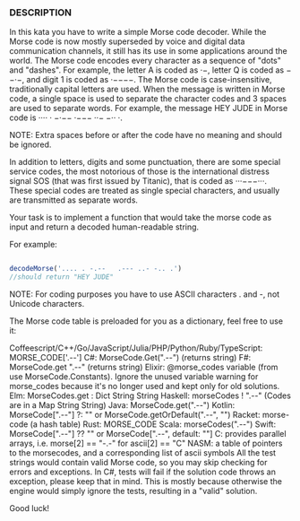### DESCRIPTION

In this kata you have to write a simple Morse code decoder. While the Morse code is now mostly superseded by voice and digital data communication channels, it still has its use in some applications around the world.
The Morse code encodes every character as a sequence of "dots" and "dashes". For example, the letter A is coded as ·−, letter Q is coded as −−·−, and digit 1 is coded as ·−−−−. The Morse code is case-insensitive, traditionally capital letters are used. When the message is written in Morse code, a single space is used to separate the character codes and 3 spaces are used to separate words. For example, the message HEY JUDE in Morse code is ···· · −·−−   ·−−− ··− −·· ·.

NOTE: Extra spaces before or after the code have no meaning and should be ignored.

In addition to letters, digits and some punctuation, there are some special service codes, the most notorious of those is the international distress signal SOS (that was first issued by Titanic), that is coded as ···−−−···. These special codes are treated as single special characters, and usually are transmitted as separate words.

Your task is to implement a function that would take the morse code as input and return a decoded human-readable string.

For example:
```js

decodeMorse('.... . -.--   .--- ..- -.. .')
//should return "HEY JUDE"
```
NOTE: For coding purposes you have to use ASCII characters . and -, not Unicode characters.

The Morse code table is preloaded for you as a dictionary, feel free to use it:

Coffeescript/C++/Go/JavaScript/Julia/PHP/Python/Ruby/TypeScript: MORSE_CODE['.--']
C#: MorseCode.Get(".--") (returns string)
F#: MorseCode.get ".--" (returns string)
Elixir: @morse_codes variable (from use MorseCode.Constants). Ignore the unused variable warning for morse_codes because it's no longer used and kept only for old solutions.
Elm: MorseCodes.get : Dict String String
Haskell: morseCodes ! ".--" (Codes are in a Map String String)
Java: MorseCode.get(".--")
Kotlin: MorseCode[".--"] ?: "" or MorseCode.getOrDefault(".--", "")
Racket: morse-code (a hash table)
Rust: MORSE_CODE
Scala: morseCodes(".--")
Swift: MorseCode[".--"] ?? "" or MorseCode[".--", default: ""]
C: provides parallel arrays, i.e. morse[2] == "-.-" for ascii[2] == "C"
NASM: a table of pointers to the morsecodes, and a corresponding list of ascii symbols
All the test strings would contain valid Morse code, so you may skip checking for errors and exceptions. In C#, tests will fail if the solution code throws an exception, please keep that in mind. This is mostly because otherwise the engine would simply ignore the tests, resulting in a "valid" solution.

Good luck!


